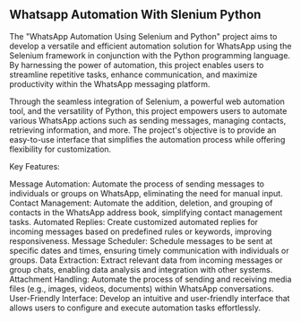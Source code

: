 ## Whatsapp Automation With Slenium Python

The "WhatsApp Automation Using Selenium and Python" project aims to develop a versatile and efficient automation solution for WhatsApp using the Selenium framework in conjunction with the Python programming language. By harnessing the power of automation, this project enables users to streamline repetitive tasks, enhance communication, and maximize productivity within the WhatsApp messaging platform.

Through the seamless integration of Selenium, a powerful web automation tool, and the versatility of Python, this project empowers users to automate various WhatsApp actions such as sending messages, managing contacts, retrieving information, and more. The project's objective is to provide an easy-to-use interface that simplifies the automation process while offering flexibility for customization.

Key Features:

Message Automation: Automate the process of sending messages to individuals or groups on WhatsApp, eliminating the need for manual input.
Contact Management: Automate the addition, deletion, and grouping of contacts in the WhatsApp address book, simplifying contact management tasks.
Automated Replies: Create customized automated replies for incoming messages based on predefined rules or keywords, improving responsiveness.
Message Scheduler: Schedule messages to be sent at specific dates and times, ensuring timely communication with individuals or groups.
Data Extraction: Extract relevant data from incoming messages or group chats, enabling data analysis and integration with other systems.
Attachment Handling: Automate the process of sending and receiving media files (e.g., images, videos, documents) within WhatsApp conversations.
User-Friendly Interface: Develop an intuitive and user-friendly interface that allows users to configure and execute automation tasks effortlessly.
